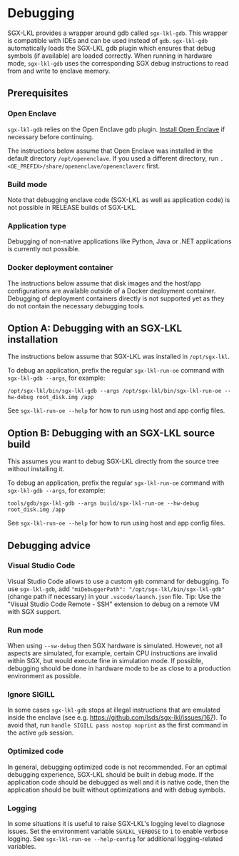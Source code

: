 Debugging
=========

SGX-LKL provides a wrapper around gdb called `sgx-lkl-gdb`.
This wrapper is compatible with IDEs and can be used instead of `gdb`.
`sgx-lkl-gdb` automatically loads the SGX-LKL gdb plugin which
ensures that debug symbols (if available) are loaded correctly. 
When running in hardware mode, `sgx-lkl-gdb` uses the corresponding SGX debug
instructions to read from and write to enclave memory.

## Prerequisites

### Open Enclave

`sgx-lkl-gdb` relies on the Open Enclave gdb plugin.
[Install Open Enclave](https://github.com/openenclave/openenclave/blob/master/docs/GettingStartedDocs/install_oe_sdk-Ubuntu_18.04.md) if necessary before continuing.

The instructions below assume that Open Enclave was installed in the default directory `/opt/openenclave`.
If you used a different directory, run `. <OE_PREFIX>/share/openenclave/openenclaverc` first.

### Build mode

Note that debugging enclave code (SGX-LKL as well as application code) is not possible in RELEASE builds of SGX-LKL.

### Application type

Debugging of non-native applications like Python, Java or .NET applications is currently not possible.

### Docker deployment container

The instructions below assume that disk images and the host/app configurations are available outside of a Docker deployment container. Debugging of deployment containers directly is not supported yet as they do not contain the necessary debugging tools.

## Option A: Debugging with an SGX-LKL installation

The instructions below assume that SGX-LKL was installed in `/opt/sgx-lkl`.

To debug an application, prefix the regular `sgx-lkl-run-oe` command with `sgx-lkl-gdb --args`, for example:
```
/opt/sgx-lkl/bin/sgx-lkl-gdb --args /opt/sgx-lkl/bin/sgx-lkl-run-oe --hw-debug root_disk.img /app
```
See `sgx-lkl-run-oe --help` for how to run using host and app config files.

## Option B: Debugging with an SGX-LKL source build

This assumes you want to debug SGX-LKL directly from the source tree without installing it.

To debug an application, prefix the regular `sgx-lkl-run-oe` command with `sgx-lkl-gdb --args`, for example:
```
tools/gdb/sgx-lkl-gdb --args build/sgx-lkl-run-oe --hw-debug root_disk.img /app
```
See `sgx-lkl-run-oe --help` for how to run using host and app config files.

## Debugging advice

### Visual Studio Code

Visual Studio Code allows to use a custom `gdb` command for debugging.
To use `sgx-lkl-gdb`, add `"miDebuggerPath": "/opt/sgx-lkl/bin/sgx-lkl-gdb"` (change path if necessary) in your `.vscode/launch.json` file.
Tip: Use the "Visual Studio Code Remote - SSH" extension to debug on a remote VM with SGX support.

### Run mode

When using `--sw-debug` then SGX hardware is simulated. However, not all aspects are simulated, for example, certain CPU instructions are invalid within SGX, but would execute fine in simulation mode.
If possible, debugging should be done in hardware mode to be as close to a production environment as possible.

### Ignore SIGILL

In some cases `sgx-lkl-gdb` stops at illegal instructions that are emulated inside the enclave (see e.g. https://github.com/lsds/sgx-lkl/issues/167). To avoid that, run `handle SIGILL pass nostop noprint` as the first command in the active `gdb` session.

### Optimized code

In general, debugging optimized code is not recommended.
For an optimal debugging experience, SGX-LKL should be built in debug mode.
If the application code should be debugged as well and it is native code,
then the application should be built without optimizations and with debug symbols.

### Logging

In some situations it is useful to raise SGX-LKL's logging level to diagnose issues.
Set the environment variable `SGXLKL_VERBOSE` to `1` to enable verbose logging.
See `sgx-lkl-run-oe --help-config` for additional logging-related variables.
